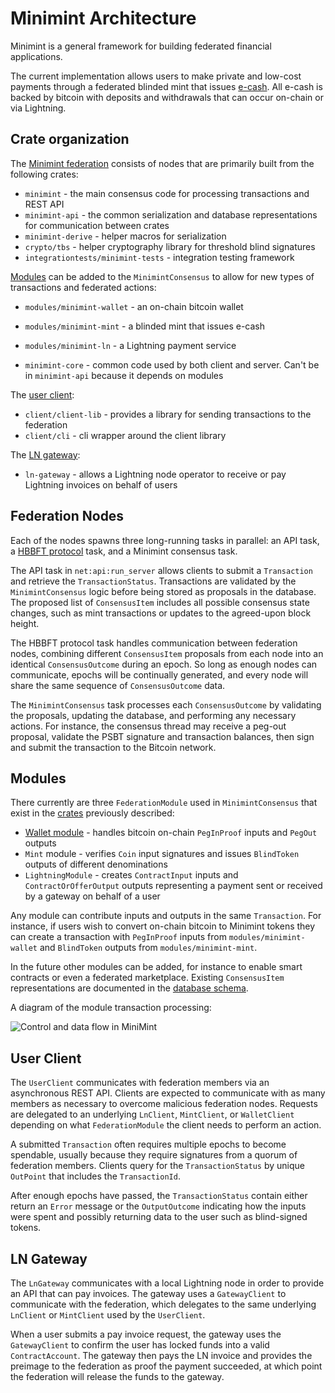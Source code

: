 # Minimint Architecture

Minimint is a general framework for building federated financial applications.

The current implementation allows users to make private and low-cost payments through a federated blinded mint that issues [e-cash](https://en.wikipedia.org/wiki/Ecash).
All e-cash is backed by bitcoin with deposits and withdrawals that can occur on-chain or via Lightning.

## Crate organization
The [Minimint federation](#Federation-Nodes) consists of nodes that are primarily built from the following crates:
* `minimint` - the main consensus code for processing transactions and REST API
* `minimint-api` - the common serialization and database representations for communication between crates
* `minimint-derive` - helper macros for serialization
* `crypto/tbs` - helper cryptography library for threshold blind signatures
* `integrationtests/minimint-tests` - integration testing framework

[Modules](#Modules) can be added to the `MinimintConsensus` to allow for new types of transactions and federated actions:
* `modules/minimint-wallet` - an on-chain bitcoin wallet
* `modules/minimint-mint` - a blinded mint that issues e-cash
* `modules/minimint-ln` - a Lightning payment service

* `minimint-core` - common code used by both client and server. Can't be in `minimint-api` because it depends on modules

The [user client](#User-Client):
* `client/client-lib` - provides a library for sending transactions to the federation
* `client/cli` - cli wrapper around the client library

The [LN gateway](#LN-Gateway):
* `ln-gateway` - allows a Lightning node operator to receive or pay Lightning invoices on behalf of users

## Federation Nodes
Each of the nodes spawns three long-running tasks in parallel: an API task, a [HBBFT protocol](https://docs.rs/hbbft/latest/hbbft/) task, and a Minimint consensus task.

The API task in `net:api:run_server` allows clients to submit a `Transaction` and retrieve the `TransactionStatus`.
Transactions are validated by the `MinimintConsensus` logic before being stored as proposals in the database.
The proposed list of `ConsensusItem` includes all possible consensus state changes, such as mint transactions or updates to the agreed-upon block height.

The HBBFT protocol task handles communication between federation nodes, combining different `ConsensusItem` proposals from each node into an identical `ConsensusOutcome` during an epoch.
So long as enough nodes can communicate, epochs will be continually generated, and every node will share the same sequence of `ConsensusOutcome` data.

The `MinimintConsensus` task processes each `ConsensusOutcome` by validating the proposals, updating the database, and performing any necessary actions.
For instance, the consensus thread may receive a peg-out proposal, validate the PSBT signature and transaction balances, then sign and submit the transaction to the Bitcoin network.

## Modules
There currently are three `FederationModule` used in `MinimintConsensus` that exist in the [crates](#Crate-organization) previously described:
* [Wallet module](wallet_module.md) - handles bitcoin on-chain `PegInProof` inputs and `PegOut` outputs
* `Mint` module - verifies `Coin` input signatures and issues `BlindToken` outputs of different denominations
* `LightningModule` - creates `ContractInput` inputs and `ContractOrOfferOutput` outputs representing a payment sent or received by a gateway on behalf of a user

Any module can contribute inputs and outputs in the same `Transaction`.
For instance, if users wish to convert on-chain bitcoin to Minimint tokens they can create a transaction with `PegInProof` inputs from `modules/minimint-wallet`  and `BlindToken` outputs from `modules/minimint-mint`.

In the future other modules can be added, for instance to enable smart contracts or even a federated marketplace.
Existing `ConsensusItem` representations are documented in the [database schema](database.md).

A diagram of the module transaction processing:

![Control and data flow in MiniMint](./architecture.svg)

## User Client
The `UserClient` communicates with federation members via an asynchronous REST API.
Clients are expected to communicate with as many members as necessary to overcome malicious federation nodes.
Requests are delegated to an underlying `LnClient`, `MintClient`, or `WalletClient` depending on what `FederationModule` the client needs to perform an action.

A submitted `Transaction` often requires multiple epochs to become spendable, usually because they require signatures from a quorum of federation members.
Clients query for the `TransactionStatus` by unique `OutPoint` that includes the `TransactionId`.

After enough epochs have passed, the `TransactionStatus` contain either return an `Error` message or the `OutputOutcome` indicating how the inputs were spent and possibly returning data to the user such as blind-signed tokens.

## LN Gateway
The `LnGateway` communicates with a local Lightning node in order to provide an API that can pay invoices.
The gateway uses a `GatewayClient` to communicate with the federation, which delegates to the same underlying `LnClient` or `MintClient` used by the `UserClient`.

When a user submits a pay invoice request, the gateway uses the `GatewayClient` to confirm the user has locked funds into a valid `ContractAccount`.
The gateway then pays the LN invoice and provides the preimage to the federation as proof the payment succeeded, at which point the federation will release the funds to the gateway.
